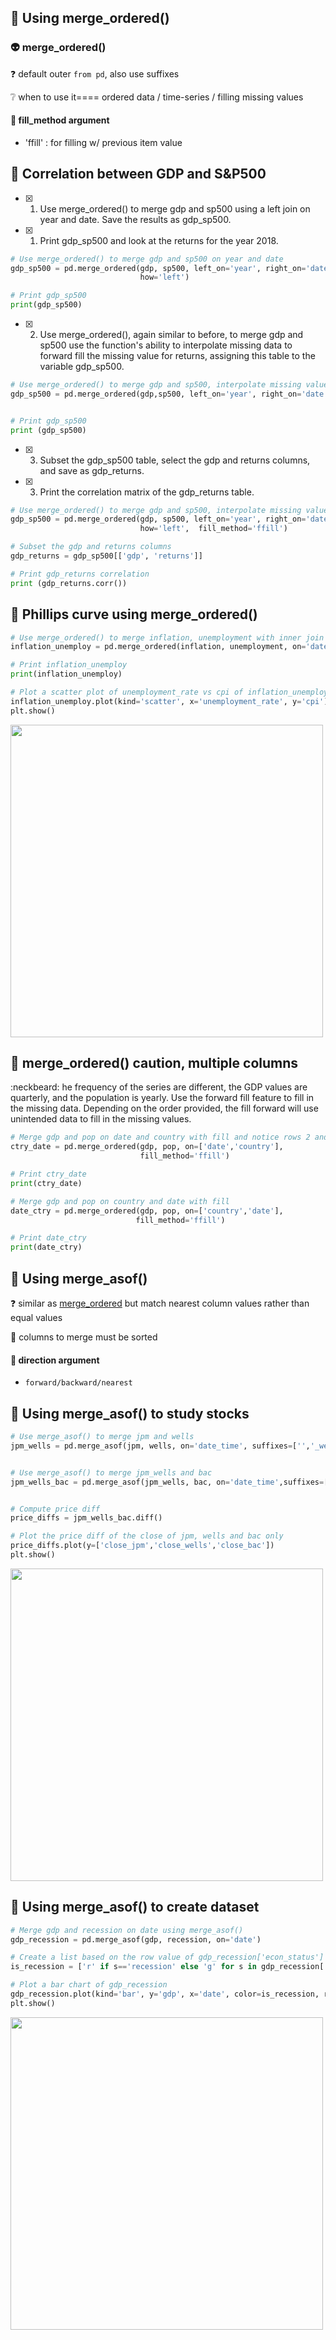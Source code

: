## 🍎 Using merge_ordered()
### 👽 merge_ordered()
❓ default outer `from pd`, also use suffixes

❔ when to use it==== ordered data / time-series / filling missing values
#### 🔽 fill_method argument
- 'ffill' : for filling w/ previous item value
## 🦍 Correlation between GDP and S&P500
- [x] 1. Use merge_ordered() to merge gdp and sp500 using a left join on year and date. Save the results as gdp_sp500.
- [x] 1. Print gdp_sp500 and look at the returns for the year 2018.
```py
# Use merge_ordered() to merge gdp and sp500 on year and date
gdp_sp500 = pd.merge_ordered(gdp, sp500, left_on='year', right_on='date', 
                             how='left')

# Print gdp_sp500
print(gdp_sp500)
```
- [x] 2. Use merge_ordered(), again similar to before, to merge gdp and sp500 use the function's ability to interpolate missing data to forward fill the missing value for returns, assigning this table to the variable gdp_sp500.
```py
# Use merge_ordered() to merge gdp and sp500, interpolate missing value
gdp_sp500 = pd.merge_ordered(gdp,sp500, left_on='year', right_on='date', how='left',fill_method='ffill')


# Print gdp_sp500
print (gdp_sp500)
```
- [x] 3. Subset the gdp_sp500 table, select the gdp and returns columns, and save as gdp_returns.
- [x] 3. Print the correlation matrix of the gdp_returns table.
```py
# Use merge_ordered() to merge gdp and sp500, interpolate missing value
gdp_sp500 = pd.merge_ordered(gdp, sp500, left_on='year', right_on='date', 
                             how='left',  fill_method='ffill')

# Subset the gdp and returns columns
gdp_returns = gdp_sp500[['gdp', 'returns']]

# Print gdp_returns correlation
print (gdp_returns.corr())
```
## 🦍 Phillips curve using merge_ordered()
```py
# Use merge_ordered() to merge inflation, unemployment with inner join
inflation_unemploy = pd.merge_ordered(inflation, unemployment, on='date' ,how='inner')

# Print inflation_unemploy 
print(inflation_unemploy)

# Plot a scatter plot of unemployment_rate vs cpi of inflation_unemploy
inflation_unemploy.plot(kind='scatter', x='unemployment_rate', y='cpi')
plt.show()
```

<img src="https://user-images.githubusercontent.com/51888893/207058548-9c054be2-8d42-4ad0-b7d5-1dcf85199143.png" width=500px>

## 🦍 merge_ordered() caution, multiple columns
:neckbeard: he frequency of the series are different, the GDP values are quarterly, and the population is yearly. Use the forward fill feature to fill in the missing data. Depending on the order provided, the fill forward will use unintended data to fill in the missing values.
```py
# Merge gdp and pop on date and country with fill and notice rows 2 and 3
ctry_date = pd.merge_ordered(gdp, pop, on=['date','country'],
                             fill_method='ffill')

# Print ctry_date
print(ctry_date)
```
```py
# Merge gdp and pop on country and date with fill
date_ctry = pd.merge_ordered(gdp, pop, on=['country','date'],
                            fill_method='ffill')

# Print date_ctry
print(date_ctry)
```
## 🍎 Using merge_asof()
❓ similar as [merge_ordered](#-mergeordered) but match nearest column values rather than equal values

👑 columns to merge must be sorted
#### 🔽 direction argument
- `forward/backward/nearest`
## 🦍 Using merge_asof() to study stocks
```py
# Use merge_asof() to merge jpm and wells
jpm_wells = pd.merge_asof(jpm, wells, on='date_time', suffixes=['','_wells'], direction='nearest')


# Use merge_asof() to merge jpm_wells and bac
jpm_wells_bac = pd.merge_asof(jpm_wells, bac, on='date_time',suffixes=['_jpm','_bac'], direction='nearest')


# Compute price diff
price_diffs = jpm_wells_bac.diff()

# Plot the price diff of the close of jpm, wells and bac only
price_diffs.plot(y=['close_jpm','close_wells','close_bac'])
plt.show()
```

<img src="https://user-images.githubusercontent.com/51888893/207072621-1f821544-2cab-4b39-b871-07cf906ab6dd.png" width=500px>

## 🦍 Using merge_asof() to create dataset
```py
# Merge gdp and recession on date using merge_asof()
gdp_recession = pd.merge_asof(gdp, recession, on='date')

# Create a list based on the row value of gdp_recession['econ_status']
is_recession = ['r' if s=='recession' else 'g' for s in gdp_recession['econ_status']]

# Plot a bar chart of gdp_recession
gdp_recession.plot(kind='bar', y='gdp', x='date', color=is_recession, rot=90)
plt.show()
```

<img src="https://user-images.githubusercontent.com/51888893/207088094-6f3393ea-20a4-4d15-86d0-4301b878cc47.png" width=500px>
